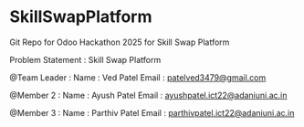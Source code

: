 # SkillSwapPlatform
Git Repo for Odoo Hackathon 2025 for Skill Swap Platform

Problem Statement : Skill Swap Platform

@Team Leader :
Name : Ved Patel
Email : patelved3479@gmail.com

@Member 2 :
Name : Ayush Patel
Email : ayushpatel.ict22@adaniuni.ac.in

@Member 3 :
Name : Parthiv Patel
Email : parthivpatel.ict22@adaniuni.ac.in
